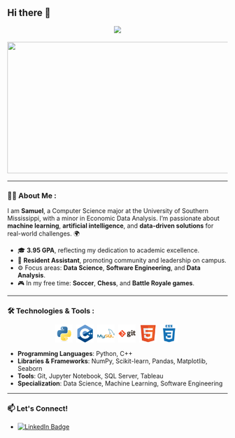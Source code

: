 ## Hi there 👋  
<div id="header" align="center">
  <img src="https://media.giphy.com/media/qgQUggAC3Pfv687qPC/giphy.gif" width="200"/>
</div>  

<img src="https://komarev.com/ghpvc/?username=LeumasCoded&style=flat-square&color=blue" align="center" alt=""/>

<div align="center">
  <img src="https://i.giphy.com/media/v1.Y2lkPTc5MGI3NjExeXFsN3cwNGpob2RiaDQ2ejFmZzRmM214dGFjNG85ZTF2cjNmZW5vaSZlcD12MV9pbnRlcm5hbF9naWZfYnlfaWQmY3Q9Zw/doXBzUFJRxpaUbuaqz/giphy.gif" width="600" height="300"/>
</div>  

---  

### :man_technologist: About Me :  
I am **Samuel**, a Computer Science major at the University of Southern Mississippi, with a minor in Economic Data Analysis. I’m passionate about **machine learning**, **artificial intelligence**, and **data-driven solutions** for real-world challenges. 🌍  

- 🎓 **3.95 GPA**, reflecting my dedication to academic excellence.  
- 🏢 **Resident Assistant**, promoting community and leadership on campus.  
- ⚙️ Focus areas: **Data Science**, **Software Engineering**, and **Data Analysis**.  
- 🎮 In my free time: **Soccer**, **Chess**, and **Battle Royale games**.  

---  

### :hammer_and_wrench: Technologies & Tools :  
<div align="center">
  <img src="https://github.com/devicons/devicon/blob/master/icons/python/python-original.svg" title="Python" alt="Python" width="40" height="40"/>&nbsp;
  <img src="https://github.com/devicons/devicon/blob/master/icons/cplusplus/cplusplus-original.svg" title="C++" alt="C++" width="40" height="40"/>&nbsp;
  <img src="https://github.com/devicons/devicon/blob/master/icons/mysql/mysql-original-wordmark.svg" title="MySQL" alt="MySQL" width="40" height="40"/>&nbsp;
  <img src="https://github.com/devicons/devicon/blob/master/icons/git/git-original-wordmark.svg" title="Git" alt="Git" width="40" height="40"/>&nbsp;
  <img src="https://github.com/devicons/devicon/blob/master/icons/html5/html5-original.svg" title="HTML5" alt="HTML" width="40" height="40"/>&nbsp;
  <img src="https://github.com/devicons/devicon/blob/master/icons/css3/css3-plain-wordmark.svg" title="CSS3" alt="CSS3" width="40" height="40"/>&nbsp;
</div>

- **Programming Languages**: Python, C++  
- **Libraries & Frameworks**: NumPy, Scikit-learn, Pandas, Matplotlib, Seaborn  
- **Tools**: Git, Jupyter Notebook, SQL Server, Tableau  
- **Specialization**: Data Science, Machine Learning, Software Engineering  

---  

### :mailbox: Let's Connect!  
- [![LinkedIn Badge](https://img.shields.io/badge/LinkedIn-blue?style=flat&logo=linkedin&logoColor=white)](https://linkedin.com/in/samuel-ifeadi-449974278/)  
